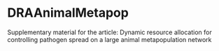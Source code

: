 # DRAAnimalMetapop
Supplementary material for the article: Dynamic resource allocation for controlling pathogen spread on a large animal metapopulation network
